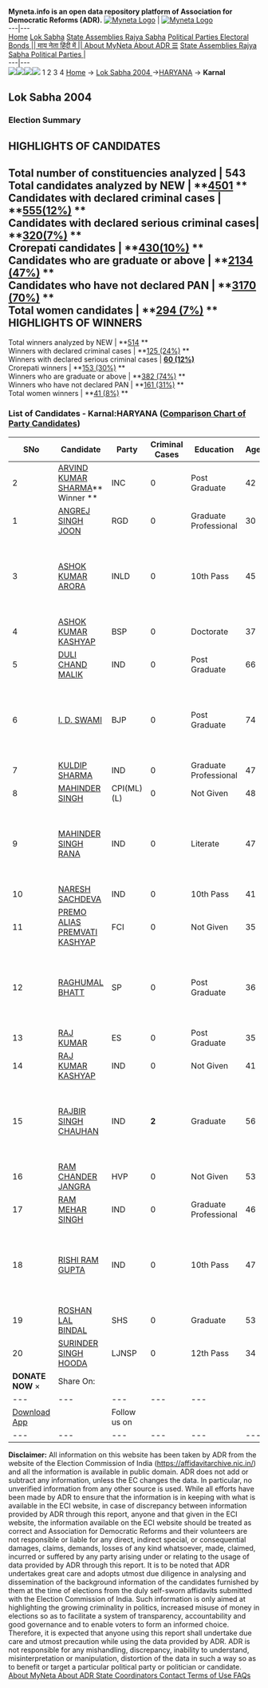 **Myneta.info is an open data repository platform of Association for Democratic Reforms (ADR).**
[![Myneta Logo](https://www.myneta.info/lib/img/myneta-logo.png)](https://www.myneta.info/) | [![Myneta Logo](https://www.myneta.info/lib/img/adr-logo.png)](https://adrindia.org)  
---|---  
[Home](https://www.myneta.info/) [Lok Sabha](https://www.myneta.info/#ls "Lok Sabha") [ State Assemblies ](https://www.myneta.info/#sa "State Assemblies") [Rajya Sabha](https://www.myneta.info/#rs "Rajya Sabha") [Political Parties ](https://www.myneta.info/party "Political Parties") [ Electoral Bonds ](https://www.myneta.info/electoral_bonds "Electoral Bonds") [ || माय नेता हिंदी में || ](https://translate.google.co.in/translate?prev=hp&hl=en&js=y&u=www.myneta.info&sl=en&tl=hi&history_state0=) [ About MyNeta ](https://adrindia.org/content/about-myneta) [ About ADR ](https://adrindia.org/about-adr/who-we-are) [☰](javascript:void\(0\))
[ State Assemblies ](https://www.myneta.info/#sa "State Assemblies") [ Rajya Sabha ](https://www.myneta.info/#rs "Rajya Sabha") [ Political Parties ](https://www.myneta.info/party "Political Parties")
|   
---|---  
![](https://www.myneta.info/lib/img/banner/banner-1.png)![](https://www.myneta.info/lib/img/banner/banner-2.png)![](https://www.myneta.info/lib/img/banner/banner-3.png)![](https://www.myneta.info/lib/img/banner/banner-4.png)
1  2  3  4 
[Home](https://www.myneta.info/) → [Lok Sabha 2004 ](https://www.myneta.info/loksabha2004/)→[HARYANA](https://www.myneta.info/loksabha2004/index.php?action=show_constituencies&state_id=7) → **Karnal**
### 
## Lok Sabha 2004 
###  Election Summary 
HIGHLIGHTS OF CANDIDATES  
---  
Total number of constituencies analyzed |  543   
Total candidates analyzed by NEW | **[4501](https://www.myneta.info/loksabha2004/index.php?action=summary&subAction=candidates_analyzed&sort=candidate#summary) **  
Candidates with declared criminal cases | **[555(12%)](https://www.myneta.info/loksabha2004/index.php?action=summary&subAction=crime&sort=candidate#summary) **  
Candidates with declared serious criminal cases| **[320(7%)](https://www.myneta.info/loksabha2004/index.php?action=summary&subAction=serious_crime&sort=candidate#summary) **  
Crorepati candidates | **[430(10%)](https://www.myneta.info/loksabha2004/index.php?action=summary&subAction=crorepati&sort=candidate#summary) **  
Candidates who are graduate or above | **[2134 (47%)](https://www.myneta.info/loksabha2004/index.php?action=summary&subAction=education&sort=candidate#summary) **  
Candidates who have not declared PAN | **[3170 (70%)](https://www.myneta.info/loksabha2004/index.php?action=summary&subAction=without_pan&sort=candidate#summary) **  
Total women candidates | **[294 (7%)](https://www.myneta.info/loksabha2004/index.php?action=summary&subAction=women_candidate&sort=candidate#summary) **  
HIGHLIGHTS OF WINNERS  
---  
Total winners analyzed by NEW | **[514](https://www.myneta.info/loksabha2004/index.php?action=summary&subAction=winner_analyzed&sort=candidate#summary) **  
Winners with declared criminal cases | **[125 (24%)](https://www.myneta.info/loksabha2004/index.php?action=summary&subAction=winner_crime&sort=candidate#summary) **  
Winners with declared serious criminal cases | **[60 (12%)](https://www.myneta.info/loksabha2004/index.php?action=summary&subAction=winner_serious_crime&sort=candidate#summary)**  
Crorepati winners | **[153 (30%)](https://www.myneta.info/loksabha2004/index.php?action=summary&subAction=winner_crorepati&sort=candidate#summary) **  
Winners who are graduate or above | **[382 (74%)](https://www.myneta.info/loksabha2004/index.php?action=summary&subAction=winner_education&sort=candidate#summary) **  
Winners who have not declared PAN | **[161 (31%)](https://www.myneta.info/loksabha2004/index.php?action=summary&subAction=winner_without_pan&sort=candidate#summary) **  
Total women winners | **[41 (8%)](https://www.myneta.info/loksabha2004/index.php?action=summary&subAction=winner_women&sort=candidate#summary) **  
### List of Candidates - Karnal:HARYANA ([Comparison Chart of Party Candidates](https://www.myneta.info/loksabha2004/comparisonchart.php?constituency_id=144))
SNo | Candidate| Party| Criminal Cases| Education| Age| Total Assets| Liabilities  
---|---|---|---|---|---|---|---  
2  | [ARVIND KUMAR SHARMA](https://www.myneta.info/loksabha2004/candidate.php?candidate_id=1252)** Winner ** | INC | 0 | Post Graduate| 42 | Rs 57,36,332 ~ 57 Lacs+ | Rs 0 ~   
1  | [ANGREJ SINGH JOON](https://www.myneta.info/loksabha2004/candidate.php?candidate_id=1266) | RGD | 0 | Graduate Professional| 30 | Rs 98,000 ~ 98 Thou+ | Rs 30,000 ~ 30 Thou+  
3  | [ASHOK KUMAR ARORA](https://www.myneta.info/loksabha2004/candidate.php?candidate_id=1254) | INLD | 0 | 10th Pass| 45 | ![](https://myneta.info/image_v2.php?myneta_folder=loksabha2004&candidate_id=1254&col=ta) | ![](https://myneta.info/image_v2.php?myneta_folder=loksabha2004&candidate_id=1254&col=lia)  
4  | [ASHOK KUMAR KASHYAP](https://www.myneta.info/loksabha2004/candidate.php?candidate_id=1256) | BSP | 0 | Doctorate| 37 | Rs 19,16,540 ~ 19 Lacs+ | Rs 10,465 ~ 10 Thou+  
5  | [DULI CHAND MALIK](https://www.myneta.info/loksabha2004/candidate.php?candidate_id=1267) | IND | 0 | Post Graduate| 66 | Rs 19,00,000 ~ 19 Lacs+ | Rs 3,27,000 ~ 3 Lacs+  
6  | [I. D. SWAMI](https://www.myneta.info/loksabha2004/candidate.php?candidate_id=1253) | BJP | 0 | Post Graduate| 74 | ![](https://myneta.info/image_v2.php?myneta_folder=loksabha2004&candidate_id=1253&col=ta) | ![](https://myneta.info/image_v2.php?myneta_folder=loksabha2004&candidate_id=1253&col=lia)  
7  | [KULDIP SHARMA](https://www.myneta.info/loksabha2004/candidate.php?candidate_id=1257) | IND | 0 | Graduate Professional| 47 | Rs 38,89,211 ~ 38 Lacs+ | Rs 1,76,579 ~ 1 Lacs+  
8  | [MAHINDER SINGH](https://www.myneta.info/loksabha2004/candidate.php?candidate_id=1263) | CPI(ML)(L) | 0 | Not Given| 48 | Nil | Rs 0 ~   
9  | [MAHINDER SINGH RANA](https://www.myneta.info/loksabha2004/candidate.php?candidate_id=1260) | IND | 0 | Literate| 47 | ![](https://myneta.info/image_v2.php?myneta_folder=loksabha2004&candidate_id=1260&col=ta) | ![](https://myneta.info/image_v2.php?myneta_folder=loksabha2004&candidate_id=1260&col=lia)  
10  | [NARESH SACHDEVA](https://www.myneta.info/loksabha2004/candidate.php?candidate_id=1259) | IND | 0 | 10th Pass| 41 | Rs 3,22,500 ~ 3 Lacs+ | Rs 0 ~   
11  | [PREMO ALIAS PREMVATI KASHYAP](https://www.myneta.info/loksabha2004/candidate.php?candidate_id=1271) | FCI | 0 | Not Given| 35 | Rs 10,40,000 ~ 10 Lacs+ | Rs 0 ~   
12  | [RAGHUMAL BHATT](https://www.myneta.info/loksabha2004/candidate.php?candidate_id=1261) | SP | 0 | Post Graduate| 36 | ![](https://myneta.info/image_v2.php?myneta_folder=loksabha2004&candidate_id=1261&col=ta) | ![](https://myneta.info/image_v2.php?myneta_folder=loksabha2004&candidate_id=1261&col=lia)  
13  | [RAJ KUMAR](https://www.myneta.info/loksabha2004/candidate.php?candidate_id=1255) | ES | 0 | Post Graduate| 35 | Rs 15,12,000 ~ 15 Lacs+ | Rs 21,000 ~ 21 Thou+  
14  | [RAJ KUMAR KASHYAP](https://www.myneta.info/loksabha2004/candidate.php?candidate_id=1269) | IND | 0 | Not Given| 41 | Rs 6,50,000 ~ 6 Lacs+ | Rs 0 ~   
15  | [RAJBIR SINGH CHAUHAN](https://www.myneta.info/loksabha2004/candidate.php?candidate_id=1265) | IND | **2** | Graduate| 56 | ![](https://myneta.info/image_v2.php?myneta_folder=loksabha2004&candidate_id=1265&col=ta) | ![](https://myneta.info/image_v2.php?myneta_folder=loksabha2004&candidate_id=1265&col=lia)  
16  | [RAM CHANDER JANGRA](https://www.myneta.info/loksabha2004/candidate.php?candidate_id=1258) | HVP | 0 | Not Given| 53 | Rs 42,33,103 ~ 42 Lacs+ | Rs 54,500 ~ 54 Thou+  
17  | [RAM MEHAR SINGH](https://www.myneta.info/loksabha2004/candidate.php?candidate_id=1262) | IND | 0 | Graduate Professional| 46 | Rs 1,33,43,789 ~ 1 Crore+ | Rs 0 ~   
18  | [RISHI RAM GUPTA](https://www.myneta.info/loksabha2004/candidate.php?candidate_id=1264) | IND | 0 | 10th Pass| 47 | ![](https://myneta.info/image_v2.php?myneta_folder=loksabha2004&candidate_id=1264&col=ta) | ![](https://myneta.info/image_v2.php?myneta_folder=loksabha2004&candidate_id=1264&col=lia)  
19  | [ROSHAN LAL BINDAL](https://www.myneta.info/loksabha2004/candidate.php?candidate_id=1270) | SHS | 0 | Graduate| 53 | Rs 41,80,000 ~ 41 Lacs+ | Rs 0 ~   
20  | [SURINDER SINGH HOODA](https://www.myneta.info/loksabha2004/candidate.php?candidate_id=1268) | LJNSP | 0 | 12th Pass| 34 | Rs 35,36,332 ~ 35 Lacs+ | Rs 7,50,905 ~ 7 Lacs+  
|  **DONATE NOW** × |  Share On:  | [](https://api.whatsapp.com/send?text=https%3A%2F%2Fmyneta.info%2Fpunjab2022%2Findex.php%3Faction%3Dshow_constituencies%26state_id%3D19) | [](https://www.facebook.com/sharer/sharer.php?u=https%3A%2F%2Fmyneta.info%2Fpunjab2022%2Findex.php%3Faction%3Dshow_constituencies%26state_id%3D19) | [](https://twitter.com/share?url=https%3A%2F%2Fmyneta.info%2Fpunjab2022%2Findex.php%3Faction%3Dshow_constituencies%26state_id%3D19)  
---|---|---|---|---  
| [ Download App ](https://play.google.com/store/apps/details?id=com.webrosoft.myneta1&pcampaignid=pcampaignidMKT-Other-global-all-co-prtnr-py-PartBadge-Mar2515-1) | [](https://play.google.com/store/apps/details?id=com.webrosoft.myneta1&pcampaignid=pcampaignidMKT-Other-global-all-co-prtnr-py-PartBadge-Mar2515-1) |  Follow us on  | [](https://www.facebook.com/adrindia.org/) | [](https://twitter.com/adrspeaks) | [](https://groups.google.com/g/national-election-watch?hl=en&pli=1) | [](https://www.instagram.com/adrspeaks/) | [](https://www.youtube.com/user/adrspeaks) | [](https://sharechat.com/profile/adrspeaks)  
---|---|---|---|---|---|---|---|---  
**Disclaimer:** All information on this website has been taken by ADR from the website of the Election Commission of India (https://affidavitarchive.nic.in/) and all the information is available in public domain. ADR does not add or subtract any information, unless the EC changes the data. In particular, no unverified information from any other source is used. While all efforts have been made by ADR to ensure that the information is in keeping with what is available in the ECI website, in case of discrepancy between information provided by ADR through this report, anyone and that given in the ECI website, the information available on the ECI website should be treated as correct and Association for Democratic Reforms and their volunteers are not responsible or liable for any direct, indirect special, or consequential damages, claims, demands, losses of any kind whatsoever, made, claimed, incurred or suffered by any party arising under or relating to the usage of data provided by ADR through this report. It is to be noted that ADR undertakes great care and adopts utmost due diligence in analysing and dissemination of the background information of the candidates furnished by them at the time of elections from the duly self-sworn affidavits submitted with the Election Commission of India. Such information is only aimed at highlighting the growing criminality in politics, increased misuse of money in elections so as to facilitate a system of transparency, accountability and good governance and to enable voters to form an informed choice. Therefore, it is expected that anyone using this report shall undertake due care and utmost precaution while using the data provided by ADR. ADR is not responsible for any mishandling, discrepancy, inability to understand, misinterpretation or manipulation, distortion of the data in such a way so as to benefit or target a particular political party or politician or candidate. 
[ About MyNeta ](https://adrindia.org/content/about-myneta) [ About ADR ](https://adrindia.org/about-adr/who-we-are) [ State Coordinators ](https://adrindia.org/about-adr/state-coordinators) [ Contact ](https://adrindia.org/contact-us) [ Terms of Use ](https://adrindia.org/content/adr-terms-use) [ FAQs ](https://adrindia.org/content/faqs)
